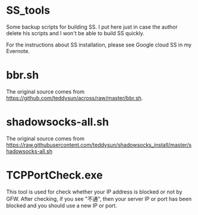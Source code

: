 # SS_tools
Some backup scripts for building SS. I put here just in case the author delete his scripts and I won't be able to build SS quickly.

For the instructions about SS installation, please see Google cloud SS in my Evernote. 

# bbr.sh
The original source comes from https://github.com/teddysun/across/raw/master/bbr.sh. 


# shadowsocks-all.sh
The original source comes from https://raw.githubusercontent.com/teddysun/shadowsocks_install/master/shadowsocks-all.sh


# TCPPortCheck.exe
This tool is used for check whether your IP address is blocked or not by GFW. After checking, if you see "不通", then your server IP or port has been blocked and you should use a new IP or port.

